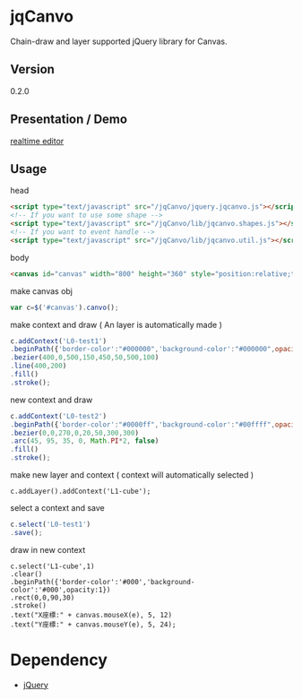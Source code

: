 jqCanvo
=

Chain-draw and layer supported jQuery library for Canvas.

Version
-
0.2.0

Presentation / Demo
-
[realtime editor](http://cloudplus.me/Canvas/)

Usage
-

head

```html
<script type="text/javascript" src="/jqCanvo/jquery.jqcanvo.js"></script>
<!-- If you want to use some shape -->
<script type="text/javascript" src="/jqCanvo/lib/jqcanvo.shapes.js"></script>
<!-- If you want to event handle -->
<script type="text/javascript" src="/jqCanvo/lib/jqcanvo.util.js"></script>
```

body

```html
<canvas id="canvas" width="800" height="360" style="position:relative;top:8px;left:8px;border:1px dotted #ccc"></canvas>
```

make canvas obj

```js
var c=$('#canvas').canvo();
```

make context and draw ( An layer is automatically made )

```js
c.addContext('L0-test1')
.beginPath({'border-color':"#000000",'background-color':"#000000",opacity:0.7})
.bezier(400,0,500,150,450,50,500,100)
.line(400,200)
.fill()
.stroke();
```

new context and draw

```js
c.addContext('L0-test2')
.beginPath({'border-color':"#0000ff",'background-color':"#00ffff",opacity:0.7})
.bezier(0,0,270,0,20,50,300,300)
.arc(45, 95, 35, 0, Math.PI*2, false)
.fill()
.stroke();
```

make new layer and context ( context will automatically selected )

```
c.addLayer().addContext('L1-cube');
```

select a context and save

```js
c.select('L0-test1')
.save();
```

draw in new context

```
c.select('L1-cube',1)
.clear()
.beginPath({'border-color':'#000','background-color':'#000',opacity:1})
.rect(0,0,90,30)
.stroke()
.text("X座標:" + canvas.mouseX(e), 5, 12)
.text("Y座標:" + canvas.mouseY(e), 5, 24);
```

Dependency
=
* [jQuery](http://jquery.com/)
